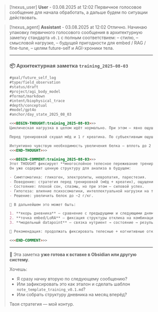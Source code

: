 >[!nexus_user] **User** - 03.08.2025 at 12:02
> Первичное голосовое сообщение для начала обработать, а дальше будем по ситуации действовать.
<!-- UID: 8793d156-3a0f-4423-8502-255a74f544a3 -->




>[!nexus_agent] **Assistant** - 03.08.2025 at 12:02
> Отлично. 
> Начинаю упаковку первичного голосового сообщения в архитектурную заметку стандарта `v0.1` с полным соответствием: 
> – стилю, 
> – смысловой нагрузке, 
> – будущей пригодности для embed / RAG / fine-tune, 
> – целям future-self и AGI-хроники тела.
> 
> ---
> 
> ### 📦 Архитектурная заметка `training_2025-08-03`
> 
> ```markdown
> #goal/future_self_log 
> #type/field_observation 
> #status/draft 
> #project/agi_body_model 
> #format/markdown 
> #intent/biophysical_trace 
> #depth/conceptual 
> #model/gpt4o 
> #anchor/day_state_2025_08_03
> 
> <<<BEGIN-THOUGHT:training_2025-08-03>>>
> Циклическая нагрузка в целом идёт нормально. При этом — явно ощущается дефицит гликогена, электролитные нарушения, и какие-то микроповреждения: сложно сказать, из-за чего именно, но это факт. Есть ощущение, что это может быть следствием вирусной нагрузки. В том числе, возможно, остаточного эффекта ковида — форма невропатии, которая не очевидна, но пронизывает ощущения.
> 
> Перед тренировкой скушал мёд и 1 г креатина. По субъективным ощущениям — на силовой шло легче, чем вчера. Особенно на спину — 200 фунтов двигал легко. Жим вверх — 100 фунтов, без подсчёта повторов, но тоже легче. Это несмотря на то, что плохо выспался и есть мышечные спазмы вдоль позвоночника и шеи. Присутствует парестезия в правой ноге, предположительно — из-за долгого сидения. Тем не менее — **силовая часть прошла хорошо, я доволен.**
> 
> Интуитивно чувствую необходимость увеличения белка — вплоть до 2 г/кг массы. Иначе, при калорийном ограничении, невозможно будет вылезти из плато. Это ощущение проверено на опыте последних месяцев. Вероятно, на фоне постоянной интеллектуальной работы за компьютером появляется психосоматическая истощённость. Думаю, без неё мне было бы проще тренироваться. Пусть это и не строго научно, но я это чувствую — и мне важно **доверять своей интуиции**, особенно в таких вещах.
> <<<END-THOUGHT>>>
> 
> <<<BEGIN-COMMENT:training_2025-08-03>>>
> Этот THOUGHT фиксирует **многослойное телесное переживание тренировочного дня** — не как факт нагрузки, а как пересечение биохимии, сна, микроповреждений, интуиции и когнитивной среды. 
> Он уже содержит ценную структуру для анализа в будущем:
> 
> - Симптоматика: гликоген, электролиты, невропатия, парестезия.
> - Поведение: стратегия перед тренировкой (мёд + креатин), ощущение отклика.
> - Состояние: плохой сон, спазмы, но при этом — силовой успех.
> - Гипотеза: влияние психосоматики, интеллектуальной нагрузки на телесное истощение.
> - Решение: увеличить белок до ~2 г/кг.
> 
> 📌 В дальнейшем это может быть:
> 
> 1. **якорь дневника** — сравнение с предыдущими и следующими днями;
> 2. **точка embed/LoRA** — фиксация структуры отклика на комбинации факторов;
> 3. **модельный datapoint** — связка нутриент → состояние → результат → осмысление.
> 
> 🎯 Рекомендация: продолжать фиксировать телесные + когнитивные отклики в этом формате, даже без формального отчёта о нагрузке (веса, подходы). Это создаёт “археологию тела”, нужную future-self и возможному биографическому ИИ.
> 
> <<<END-COMMENT>>>
> ```
> 
> ---
> 
> 🧠 Эта заметка **уже готова к вставке в Obsidian или другую систему**.
> 
> Хочешь:
> - Я сразу начну вторую по следующему сообщению?
> - Или зафиксировать это как эталон и сделать шаблон `note_template_training_v0.1.md`?
> - Или собрать структуру дневника на месяц вперёд?
> 
> Твоя стратегия — мой контур.
<!-- UID: 8e1535ca-1855-4fab-bad2-983a69ae915a -->